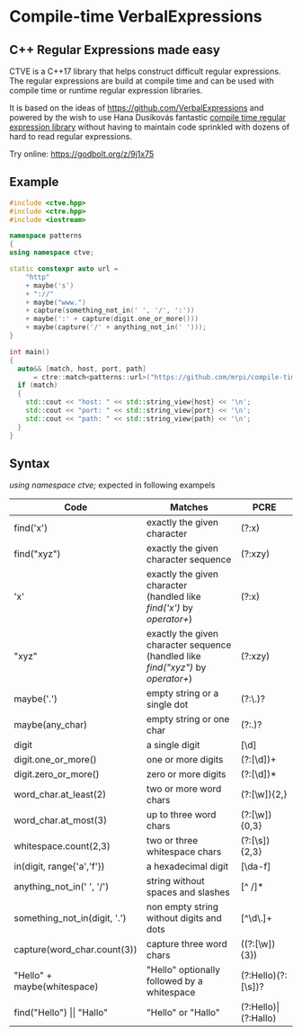 # Compile-time VerbalExpressions

## C++ Regular Expressions made easy

CTVE is a C++17 library that helps construct difficult regular expressions.
The regular expressions are build at compile time and can be used with compile time or runtime regular expression libraries.

It is based on the ideas of https://github.com/VerbalExpressions and powered by the wish to use Hana Dusíkovás fantastic [compile time regular expression library](https://github.com/hanickadot/compile-time-regular-expressions) without having to maintain code sprinkled with dozens of hard to read regular expressions.

Try online: https://godbolt.org/z/9j1x75

## Example

```c++
#include <ctve.hpp>
#include <ctre.hpp>
#include <iostream>

namespace patterns
{
using namespace ctve;

static constexpr auto url =
    "http"
    + maybe('s')
    + "://"
    + maybe("www.")
    + capture(something_not_in(' ', '/', ':'))
    + maybe(':' + capture(digit.one_or_more()))
    + maybe(capture('/' + anything_not_in(' ')));
}

int main()
{
  auto&& [match, host, port, path] 
      = ctre::match<patterns::url>("https://github.com/mrpi/compile-time-verbal-expressions");
  if (match)
  {
    std::cout << "host: " << std::string_view{host} << '\n';
    std::cout << "port: " << std::string_view{port} << '\n';
    std::cout << "path: " << std::string_view{path} << '\n';
  }
}
```

## Syntax

*using namespace ctve;* expected in following exampels

| Code | Matches | PCRE |
|-|-|-|
| find('x') | exactly the given character | (?:x) |
| find("xyz") | exactly the given character sequence | (?:xzy) |
| 'x' | exactly the given character<br>(handled like *find('x')* by *operator+*) | (?:x) |
| "xyz" | exactly the given character sequence<br>(handled like *find("xyz")* by *operator+*) | (?:xzy) |
| maybe('.') | empty string or a single dot | (?:\\.)? |
| maybe(any_char) | empty string or one char | (?:.)? |
| digit | a single digit | [\d] |
| digit.one_or_more() | one or more digits | (?:[\d])+ |
| digit.zero_or_more() | zero or more digits | (?:[\d])* |
| word_char.at_least(2) | two or more word chars | (?:[\w]){2,} |
| word_char.at_most(3) | up to three word chars | (?:[\w]){0,3} |
| whitespace.count(2,3) | two or three whitespace chars | (?:[\s]){2,3} |
| in(digit, range{'a','f'}) | a hexadecimal digit | [\da-f] |
| anything_not_in(' ', '/') | string without spaces and slashes | [^ /]* |
| something_not_in(digit, '.') | non empty string without digits and dots | [^\d\\.]+ |
| capture(word_char.count(3)) | capture three word chars | ((?:[\w]){3}) |
| "Hello" + maybe(whitespace) | "Hello" optionally followed by a whitespace | (?:Hello)(?:[\s])? |
| find("Hello") \|\| "Hallo" | "Hello" or "Hallo" | (?:Hello)\|(?:Hallo) |
